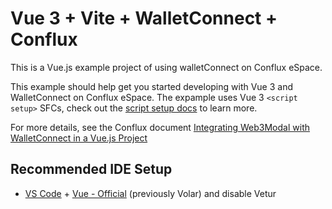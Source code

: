 # Vue 3 + Vite + WalletConnect + Conflux

This is a Vue.js example project of using walletConnect on Conflux eSpace.

This example should help get you started developing with Vue 3 and WalletConnect on Conflux eSpace. The expample uses Vue 3 `<script setup>` SFCs, check out the [script setup docs](https://v3.vuejs.org/api/sfc-script-setup.html#sfc-script-setup) to learn more.

For more details, see the Conflux document [Integrating Web3Modal with WalletConnect in a Vue.js Project](https://confluxdocs.com/docs/espace/tutorials/walletConnect/vuejs)

## Recommended IDE Setup

- [VS Code](https://code.visualstudio.com/) + [Vue - Official](https://marketplace.visualstudio.com/items?itemName=Vue.volar) (previously Volar) and disable Vetur
